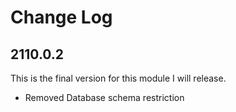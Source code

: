 # Change Log

## 2110.0.2
This is the final version for this module I will release.

* Removed Database schema restriction
